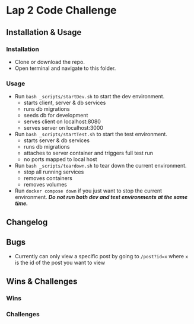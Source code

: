 
# Lap 2 Code Challenge

## Installation & Usage

### Installation

* Clone or download the repo.
* Open terminal and navigate to this folder.

### Usage

* Run `bash _scripts/startDev.sh` to start the dev environment.
  * starts client, server & db services
  * runs db migrations
  * seeds db for development
  * serves client on localhost:8080
  * serves server on localhost:3000
* Run `bash _scripts/startTest.sh` to start the test environment.
  * starts server & db services
  * runs db migrations
  * attaches to server container and triggers full test run
  * no ports mapped to local host
* Run `bash _scripts/teardown.sh` to tear down the current environment.
  * stop all running services
  * removes containers
  * removes volumes
* Run `docker compose down` if you just want to stop the current environment.
***Do not run both dev and test environments at the same time.***

## Changelog

## Bugs

- Currently can only view a specific post by going to `/post?id=x` where `x` is the id of the post you want to view

## Wins & Challenges

### Wins

### Challenges
